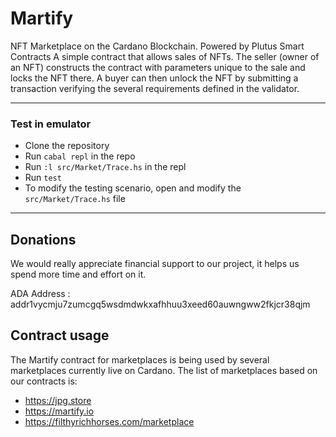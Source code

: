 # Martify
NFT Marketplace on the Cardano Blockchain. Powered by Plutus Smart Contracts
A simple contract that allows sales of NFTs. The seller (owner of an NFT) constructs the contract with parameters unique to the sale and locks the NFT there.
A buyer can then unlock the NFT by submitting a transaction verifying the several requirements defined in the validator.
***
### Test in emulator
* Clone the repository
* Run `cabal repl` in the repo
* Run `:l src/Market/Trace.hs` in the repl
* Run `test`
* To modify the testing scenario, open and modify the `src/Market/Trace.hs` file
***


## Donations
We would really appreciate financial support to our project, it helps us spend more time and effort on it.

ADA Address : addr1vycmju7zumcgq5wsdmdwkxafhhuu3xeed60auwngww2fkjcr38qjm

## Contract usage
The Martify contract for marketplaces is being used by several marketplaces currently live on Cardano.
The list of marketplaces based on our contracts is:
* https://jpg.store
* https://martify.io
* https://filthyrichhorses.com/marketplace
